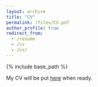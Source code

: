 ```yaml
---
layout: archive
title: "CV"
permalink: /files/CV.pdf
author_profile: true
redirect_from:
  - /resume
  - /cv
  - /cv/
---
```


{% include base_path %}

My CV will be put [here](https://wang-kewei.github.io/files/CV.pdf) when ready.
